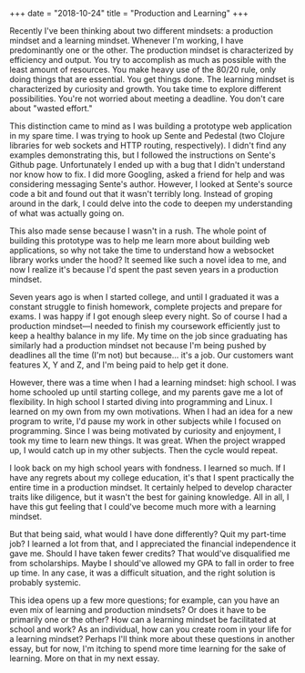 +++
date = "2018-10-24"
title = "Production and Learning"
+++

Recently I've been thinking about two different mindsets: a
production mindset and a learning mindset. Whenever I'm working, I have
predominantly one or the other. The production mindset is characterized by
efficiency and output. You try to accomplish as much as possible with the
least amount of resources. You make heavy use of the 80/20 rule, only doing
things that are essential. You get things done. The learning mindset is
characterized by curiosity and growth. You take time to explore different
possibilities. You're not worried about meeting a deadline. You don't care
about "wasted effort."

This distinction came to mind as I was building a prototype web application in
my spare time. I was trying to hook up Sente and Pedestal (two Clojure
libraries for web sockets and HTTP routing, respectively). I didn't find any
examples demonstrating this, but I followed the instructions on Sente's Github
page. Unfortunately I ended up with a bug that I didn't understand nor know how
to fix. I did more Googling, asked a friend for help and was considering
messaging Sente's author. However, I looked at Sente's source code a bit and
found out that it wasn't terribly long. Instead of groping around in the dark,
I could delve into the code to deepen my understanding of what was actually
going on.

This also made sense because I wasn't in a rush. The whole point of building
this prototype was to help me learn more about building web applications, so
why not take the time to understand how a websocket library works under the
hood? It seemed like such a novel idea to me, and now I realize it's because
I'd spent the past seven years in a production mindset.

Seven years ago is when I started college, and until I graduated it was a
constant struggle to finish homework, complete projects and prepare for exams.
I was happy if I got enough sleep every night. So of course I had a production
mindset&mdash;I needed to finish my coursework efficiently just to keep a healthy
balance in my life. My time on the job since graduating has similarly had a
production mindset not because I'm being pushed by deadlines all the time (I'm
not) but because... it's a job. Our customers want features X, Y and Z, and
I'm being paid to help get it done.

However, there was a time when I had a learning mindset: high school. I was
home schooled up until starting college, and my parents gave me a lot of
flexibility. In high school I started diving into programming and Linux. I
learned on my own from my own motivations. When I had an idea for a new
program to write, I'd pause my work in other subjects while I focused on
programming. Since I was being motivated by curiosity and enjoyment, I took my
time to learn new things. It was great. When the project wrapped up, I would
catch up in my other subjects. Then the cycle would repeat.

I look back on my high school years with fondness. I learned so much. If I have
any regrets about my college education, it's that I spent practically the
entire time in a production mindset. It certainly helped to develop character
traits like diligence, but it wasn't the best for gaining knowledge.
All in all, I have this gut feeling that I could've become much more with a
learning mindset.

But that being said, what would I have done differently? Quit my part-time job?
I learned a lot from that, and I appreciated the financial independence it gave
me. Should I have taken fewer credits? That would've disqualified me from
scholarships. Maybe I should've allowed my GPA to fall in order to free up
time. In any case, it was a difficult situation, and the right solution is
probably systemic.

This idea opens up a few more questions; for example, can you have an even mix
of learning and production mindsets? Or does it have to be primarily one or the
other? How can a learning mindset be facilitated at school and work? As an
individual, how can you create room in your life for a learning mindset?
Perhaps I'll think more about these questions in another essay, but for now,
I'm itching to spend more time learning for the sake of learning. More on that
in my next essay.
